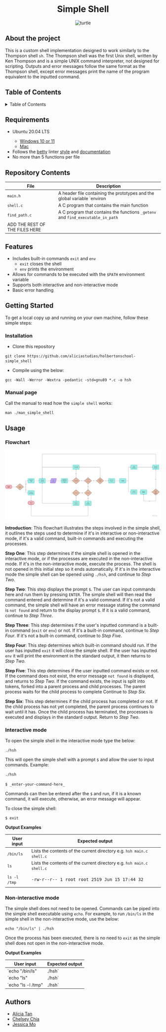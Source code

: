 <h1 align="center"> Simple Shell </h1>
<div id="header" align="center">
<img src="https://upload.wikimedia.org/wikipedia/commons/thumb/f/f9/Emoji_u1f422.svg/1200px-Emoji_u1f422.svg.png" alt="turtle" width="200"/>
</div>

## About the project

This is a custom shell implementation designed to work similarly to the Thompson shell `sh`. The Thompson shell was the first Unix shell, written by Ken Thompson and is a simple UNIX command interpreter, not designed for scripting. Outputs and error messages follow the same format as the Thompson shell, except error messages print the name of the program equivalent to the inputted command.

## Table of Contents
<details>
	<summary>Table of Contents</summary>
	<ul>
	<li>
	<a href="#requirements">Requirements</a>
	</li>
	<li>
	<a href="#respository-contents">Repository Contents</a>
	</li>
	<li>
	<a href="#features">Features</a>
	</li>
	<li>
	<a href="#getting-started">Getting Started</a>
			<ul>
			<li><a href="#installation">Installation</a></li>
			<li><a href="#manual-page">Manual Page</a></li>
			</ul>
	</li>
	<li>
	<a href="#usage">Usage</a>
			<ul>
			<li><a href="#flowchart">Flowchart</a></li>
			<li><a href="#interactive-mode">Interactive Mode</a></li>
			<li><a href="#non-interactive-mode">Non-interactive Mode</a></li>
			</ul>
	</li>
	<li>
	<a href="#authors">Authors</a>
	</li>
	</ul>
</details>

## Requirements
<ul>
<li>Ubuntu 20.04 LTS</li>
	<ul>
<li><a href="https://ubuntu.com/tutorials/install-ubuntu-on-wsl2-on-windows-11-with-gui-support#1-overview">Windows 10 or 11</a></li>
<li><a href="https://ubuntu.com/download/desktop">Mac</a></li>
	</ul>
<li>Follows the <a href="https://github.com/alx-tools/Betty/wiki">betty</a> linter <a href="https://github.com/hs-hq/Betty/blob/main/betty-style.pl">style</a> and <a href="https://github.com/hs-hq/Betty/blob/main/betty-doc.pl">documentation</a></li>
<li>No more than 5 functions per file</li>
</ul>

## Repository Contents

| **File** | **Description** |
|----------|-----------------|
|`main.h`  | A header file containing the prototypes and the global variable `environ|
|`shell.c` | A C program that contains the main function |
|`find_path.c` | A C program that contains the functions `_getenv` and `find_executable_in_path` |
| ADD THE REST OF THE FILES HERE

## Features

- Includes built-in commands `exit` and `env`
	- `exit` closes the shell
	- `env` prints the environment
- Allows for commands to be executed with the `$PATH` environment variable
- Supports both interactive and non-interactive mode
- Basic error handling

## Getting Started

To get a local copy up and running on your own machine, follow these simple steps:

### Installation

- Clone this repository

```
git clone https://github.com/aliciastudies/holbertonschool-simple_shell
```

- Compile using the below:

```
gcc -Wall -Werror -Wextra -pedantic -std=gnu89 *.c -o hsh
```
### Manual page

Call the manual to read how the `simple shell` works:

```
man ./man_simple_shell
```

## Usage

### Flowchart

![flowchart](./flowchart.jpg)

**Introduction**:
This flowchart illustrates the steps involved in the simple shell, it outlines the steps used to determine if it's in interactive or non-interactive mode, if it's a valid command, built-in commands and executing the processes.

**Step One**:
This step determines if the simple shell is opened in the interactive mode, or if the processes are executed in the non-interactive mode. If it's in the non-interactive mode, execute the process. The shell is not opened in this initial step so it ends automatically. If it's in the interactive mode the simple shell can be opened using `./hsh`, and continue to *Step Two*.

**Step Two**:
This step displays the prompt `$`. The user can input commands here and run them by pressing `ENTER`. The simple shell will then read the command entered and determine if it's a valid command. If it's not a valid command, the simple shell will have an error message stating the command is `not found` and return to the display prompt `$`. If it is a valid command, continue to *Step Three*.

**Step Three**:
This step determines if the user's inputted command is a built-in command (`exit` or `env`) or not. If it's a built-in command, continue to *Step Four*. If it's not a built-in command, continue to *Step Five*.

**Step Four**:
This step determines which built-in command should run. If the user has inputted `exit` it will close the simple shell. If the user has inputted `env` it will print the environment in the standard output, it then returns to *Step Two*. 

**Step Five**:
This step determines if the user inputted command exists or not. If the command does not exist, the error message `not found` is displayed, and returns to *Step Two*. If the command exists, the input is split into tokens, forked into a parent process and child processes. The parent process waits for the child process to complete Continue to *Step Six*.

**Step Six**:
This step determines if the child process has completed or not. If the child process has not yet completed, the parent process continues to wait until it has. Once the child process has terminated, the processes is executed and displays in the standard output. Return to *Step Two*.


### Interactive mode
To open the simple shell in the interactive mode type the below:

```
./hsh
```
This will open the simple shell with a prompt `$` and allow the user to input commands. Example:

```
./hsh

$ _enter-your-command-here_
```
Commands can then be entered after the `$` and run, if it is a known command, it will execute, otherwise, an error message will appear.

To close the simple shell:

```
$ exit
```

**Output Examples**

| **User input** | **Expected output**|
|------------|-----------------|
|`/bin/ls` | Lists the contents of the current directory e.g. ``` hsh main.c shell.c ``` |
|`ls` | Lists the contents of the current directory e.g. ``` hsh main.c shell.c ``` |
|`ls -l /tmp`| <pre>-rw-r--r-- 1 root  root  2519 Jun 15 17:44 32 <br>|


### Non-interactive mode

The simple shell does not need to be opened. Commands can be piped into the simple shell executable using `echo`. For example, to run `/bin/ls` in the simple shell in the non-interactive mode, use the below:

```
echo "/bin/ls" | ./hsh
```
Once the process has been executed, there is no need to `exit` as the simple shell does not open in the non-interactive mode.

**Output Examples**

| **User input** | **Expected output**|
|------------|-----------------|
|`echo "/bin/ls" | ./hsh` | Lists the contents of the current directory e.g. ``` hsh main.c shell.c ``` |
|`echo "ls" | ./hsh` | Lists the contents of the current directory e.g. ``` hsh main.c shell.c ``` |
|`echo "ls -l /tmp" | ./hsh`| <pre>-rw-r--r-- 1 root  root  2519 Jun 15 17:44 32 <br>|


## Authors
- [Alicia Tan](https://github.com/aliciastudies)
- [Chelsey Chia](https://github.com/chelseyqc)
- [Jessica Mo](https://github.com/jess6718)
